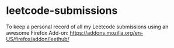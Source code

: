 # leetcode-submissions
To keep a personal record of all my Leetcode submissions using an awesome Firefox Add-on: https://addons.mozilla.org/en-US/firefox/addon/leethub/
